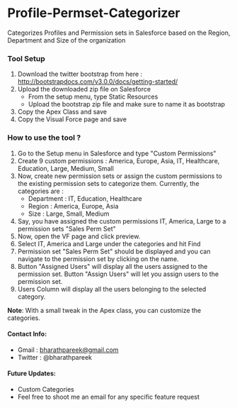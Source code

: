 Profile-Permset-Categorizer
============================

Categorizes Profiles and Permission sets in Salesforce based on the Region, Department and Size of the organization

### Tool Setup

1. Download the twitter bootstrap from here : http://bootstrapdocs.com/v3.0.0/docs/getting-started/
2. Upload the downloaded zip file on Salesforce
    - From the setup menu, type Static Resources
    - Upload the bootstrap zip file and make sure to name it as bootstrap
3. Copy the Apex Class and save
4. Copy the Visual Force page and save

### How to use the tool ?

1. Go to the Setup menu in Salesforce and type "Custom Permissions"
2. Create 9 custom permissions : America, Europe, Asia, IT, Healthcare, Education, Large, Medium, Small
3. Now, create new permission sets or assign the custom permissions to the existing permission sets to categorize them. Currently, the categories are : 
    - Department : IT, Education, Healthcare
    - Region : America, Europe, Asia
    - Size : Large, Small, Medium
4. Say, you have assigned the custom permissions IT, America, Large to a permission sets "Sales Perm Set"
5. Now, open the VF page and click preview. 
6. Select IT, America and Large under the categories and hit Find
7. Permission set "Sales Perm Set" should be displayed and you can navigate to the permission set by clicking on the name.
8. Button "Assigned Users" will display all the users assigned to the permission set. Button "Assign Users" will let you assign users to the permission set.
9. Users Column will display all the users belonging to the selected category. 


**Note**: With a small tweak in the Apex class, you can customize the categories. 

#### Contact Info:
 - Gmail : bharathpareek@gmail.com 
 - Twitter : @bharathpareek

#### Future Updates:
 - Custom Categories
 - Feel free to shoot me an email for any specific feature request
